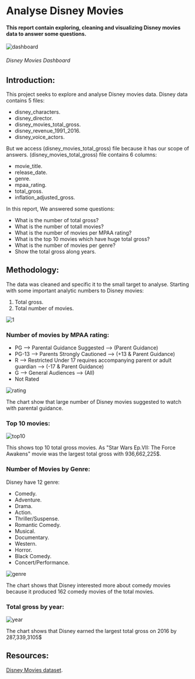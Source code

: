 # **Analyse Disney Movies**

#### This report contain exploring, cleaning and visualizing Disney movies data to answer some questions.

![dashboard](https://user-images.githubusercontent.com/65326291/137313234-fbe9f21d-34ab-45f8-8738-ec33b01e44c6.png)

###### Disney Movies Dashboard

## **Introduction:**
This project seeks to explore and analyse Disney movies data. Disney data contains 5 files:
- disney_characters.
- disney_director.
- disney_movies_total_gross.
- disney_revenue_1991_2016.
- disney_voice_actors.

But we access (disney_movies_total_gross) file because it has our scope of answers.
(disney_movies_total_gross) file contains 6 columns:
- movie_title.
- release_date.
- genre.
- mpaa_rating.
- total_gross.
- inflation_adjusted_gross.

In this report, We answered some questions:

- What is the number of total gross?
- What is the number of totall movies?
- What is the number of movies per MPAA rating?
- What is the top 10 movies which have huge total gross?
- What is the number of movies per genre?
- Show the total gross along years.

## **Methodology:**
The data was cleaned and specific it to the small target to analyse. Starting with some important analytic numbers to Disney movies:

1. Total gross.
2. Total number of movies.

![1](https://user-images.githubusercontent.com/65326291/137313296-3614c536-2d22-466d-8332-d4adc6613f29.png)

### **Number of movies by MPAA rating:**
- PG    --> Parental Guidance Suggested  --> (Parent Guidance)
- PG-13 --> Parents Strongly Cautioned   --> (+13 & Parent Guidance)
- R     --> Restricted Under 17 requires accompanying parent or adult guardian --> (-17 & Parent Guidance)
- G     --> General Audiences --> (All)
- Not Rated

![rating](https://user-images.githubusercontent.com/65326291/137313429-75021a7f-4590-4dd3-a041-48e23abc7464.png)

The chart show that large number of Disney movies suggested to watch with parental guidance.

### **Top 10 movies:**

![top10](https://user-images.githubusercontent.com/65326291/137313347-8dd37c73-6c02-424a-b662-387f98db0dab.png)

This shows top 10 total gross movies.
As "Star Wars Ep.VII: The Force Awakens" movie was the largest total gross with 936,662,225$.

### **Number of Movies by Genre:**
Disney have 12 genre:
- Comedy.
- Adventure.
- Drama.
- Action.
- Thriller/Suspense.
- Romantic Comedy.
- Musical.
- Documentary.
- Western.
- Horror.
- Black Comedy.
- Concert/Performance.

![genre](https://user-images.githubusercontent.com/65326291/137313309-cbb6aa32-577a-4dc3-a232-1d07d10480ed.png)

The chart shows that Disney interested more about comedy movies because it produced 162 comedy movies of  the total movies.


### **Total gross by year:**

![year](https://user-images.githubusercontent.com/65326291/137313326-1b09d0de-e7b7-4f45-8614-4429b9ad6d8d.png)

The chart shows that Disney earned the largest total gross on 2016 by 287,339,3105$

## **Resources:**

[Disney Movies dataset](https://data.world/kgarrett/disney-character-success-00-16).

